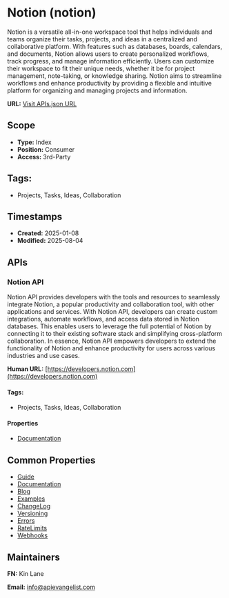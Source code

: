 # Notion (notion)
Notion is a versatile all-in-one workspace tool that helps individuals and teams organize their tasks, projects, and ideas in a centralized and collaborative platform. With features such as databases, boards, calendars, and documents, Notion allows users to create personalized workflows, track progress, and manage information efficiently. Users can customize their workspace to fit their unique needs, whether it be for project management, note-taking, or knowledge sharing. Notion aims to streamline workflows and enhance productivity by providing a flexible and intuitive platform for organizing and managing projects and information.

**URL:** [Visit APIs.json URL](https://raw.githubusercontent.com/api-evangelist/notion/refs/heads/main/apis.yml)

## Scope

- **Type:** Index 
- **Position:** Consumer 
- **Access:** 3rd-Party 

## Tags:

 - Projects, Tasks, Ideas, Collaboration

## Timestamps

- **Created:** 2025-01-08 
- **Modified:** 2025-08-04 

## APIs

### Notion API
Notion API provides developers with the tools and resources to seamlessly integrate Notion, a popular productivity and collaboration tool, with other applications and services. With Notion API, developers can create custom integrations, automate workflows, and access data stored in Notion databases. This enables users to leverage the full potential of Notion by connecting it to their existing software stack and simplifying cross-platform collaboration. In essence, Notion API empowers developers to extend the functionality of Notion and enhance productivity for users across various industries and use cases.

**Human URL:** [https://developers.notion.com](https://developers.notion.com)


#### Tags:

 - Projects, Tasks, Ideas, Collaboration

#### Properties

- [Documentation](https://developers.notion.com)

## Common Properties

- [Guide](https://developers.notion.com/docs/getting-started)
- [Documentation](https://developers.notion.com/reference/intro)
- [Blog](https://www.notion.com/blog)
- [Examples](https://developers.notion.com/page/examples)
- [ChangeLog](https://developers.notion.com/page/changelog)
- [Versioning](https://developers.notion.com/reference/versioning)
- [Errors](https://developers.notion.com/reference/status-codes)
- [RateLimits](https://developers.notion.com/reference/request-limits)
- [Webhooks](https://developers.notion.com/reference/webhooks)

## Maintainers

**FN:** Kin Lane

**Email:** info@apievangelist.com

